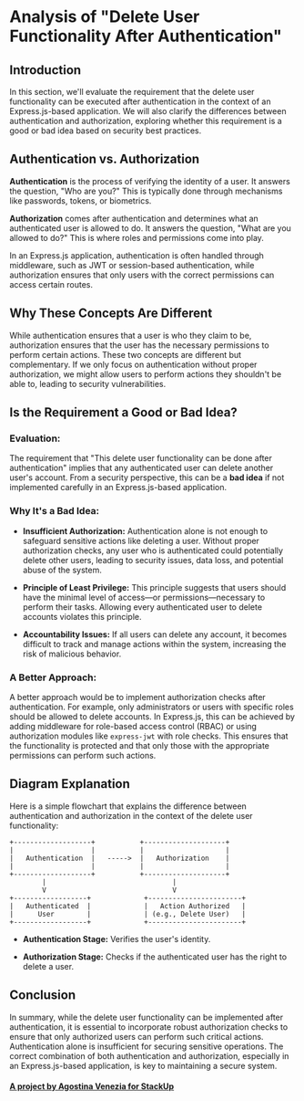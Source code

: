 # Analysis of "Delete User Functionality After Authentication"

## Introduction
In this section, we'll evaluate the requirement that the delete user functionality can be executed after authentication in the context of an Express.js-based application. We will also clarify the differences between authentication and authorization, exploring whether this requirement is a good or bad idea based on security best practices.

## Authentication vs. Authorization

**Authentication** is the process of verifying the identity of a user. It answers the question, "Who are you?" This is typically done through mechanisms like passwords, tokens, or biometrics.

**Authorization** comes after authentication and determines what an authenticated user is allowed to do. It answers the question, "What are you allowed to do?" This is where roles and permissions come into play.

In an Express.js application, authentication is often handled through middleware, such as JWT or session-based authentication, while authorization ensures that only users with the correct permissions can access certain routes.

## Why These Concepts Are Different

While authentication ensures that a user is who they claim to be, authorization ensures that the user has the necessary permissions to perform certain actions. These two concepts are different but complementary. If we only focus on authentication without proper authorization, we might allow users to perform actions they shouldn't be able to, leading to security vulnerabilities.

## Is the Requirement a Good or Bad Idea?

### Evaluation:
The requirement that "This delete user functionality can be done after authentication" implies that any authenticated user can delete another user's account. From a security perspective, this can be a **bad idea** if not implemented carefully in an Express.js-based application.

### Why It's a Bad Idea:

- **Insufficient Authorization:** Authentication alone is not enough to safeguard sensitive actions like deleting a user. Without proper authorization checks, any user who is authenticated could potentially delete other users, leading to security issues, data loss, and potential abuse of the system.

- **Principle of Least Privilege:** This principle suggests that users should have the minimal level of access—or permissions—necessary to perform their tasks. Allowing every authenticated user to delete accounts violates this principle.

- **Accountability Issues:** If all users can delete any account, it becomes difficult to track and manage actions within the system, increasing the risk of malicious behavior.

### A Better Approach:
A better approach would be to implement authorization checks after authentication. For example, only administrators or users with specific roles should be allowed to delete accounts. In Express.js, this can be achieved by adding middleware for role-based access control (RBAC) or using authorization modules like `express-jwt` with role checks. This ensures that the functionality is protected and that only those with the appropriate permissions can perform such actions.

## Diagram Explanation

Here is a simple flowchart that explains the difference between authentication and authorization in the context of the delete user functionality:

```plaintext
+-------------------+           +--------------------+
|                   |           |                    |
|   Authentication  |   ----->  |   Authorization    |
|                   |           |                    |
+-------------------+           +--------------------+
        |                               |
        V                               V
+------------------+             +-----------------------+
|   Authenticated  |             |   Action Authorized   |
|      User        |             | (e.g., Delete User)   |
+------------------+             +-----------------------+
```

- **Authentication Stage:** Verifies the user's identity.

- **Authorization Stage:** Checks if the authenticated user has the right to delete a user.

## Conclusion

In summary, while the delete user functionality can be implemented after authentication, it is essential to incorporate robust authorization checks to ensure that only authorized users can perform such critical actions. Authentication alone is insufficient for securing sensitive operations. The correct combination of both authentication and authorization, especially in an Express.js-based application, is key to maintaining a secure system.

#### [A project by Agostina Venezia for StackUp](https://earn.stackup.dev/)